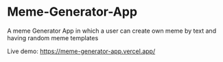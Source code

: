 # Meme-Generator-App
A meme Generator App in which a user can create own meme by text and having random meme templates

Live demo: https://meme-generator-app.vercel.app/
